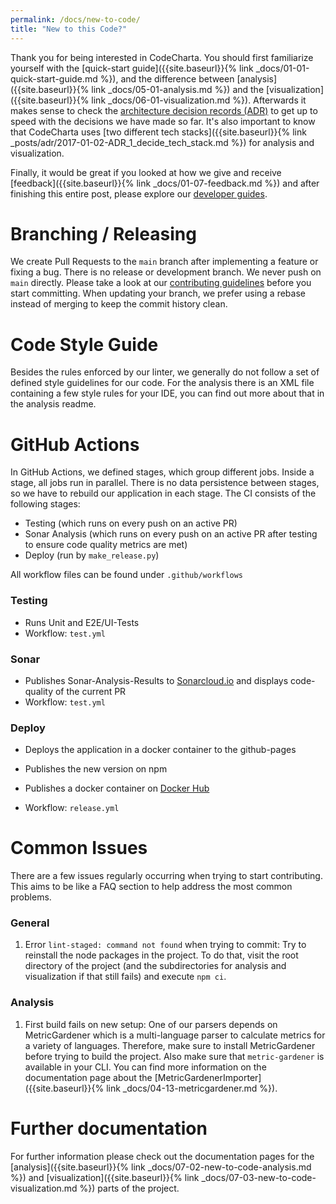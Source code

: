 ```yaml
---
permalink: /docs/new-to-code/
title: "New to this Code?"
---
```


Thank you for being interested in CodeCharta. You should first familiarize yourself with the [quick-start guide]({{site.baseurl}}{% link _docs/01-01-quick-start-guide.md %}), and the difference between [analysis]({{site.baseurl}}{% link _docs/05-01-analysis.md %}) and the [visualization]({{site.baseurl}}{% link _docs/06-01-visualization.md %}). Afterwards it makes sense to check the [architecture decision records (ADR)]({{site.baseurl}}/categories/#adr) to get up to speed with the decisions we have made so far. It's also important to know that CodeCharta uses [two different tech stacks]({{site.baseurl}}{% link _posts/adr/2017-01-02-ADR_1_decide_tech_stack.md %}) for analysis and visualization.

Finally, it would be great if you looked at how we give and receive [feedback]({{site.baseurl}}{% link _docs/01-07-feedback.md %}) and after finishing this entire post, please explore our [developer guides]({{site.baseurl}}/categories/#dev-guide).

# Branching / Releasing

We create Pull Requests to the `main` branch after implementing a feature or fixing a bug. There is no release or development branch. We never push on `main` directly. Please take a look at our [contributing guidelines](https://github.com/MaibornWolff/codecharta/blob/main/CONTRIBUTING.md) before you start committing.
When updating your branch, we prefer using a rebase instead of merging to keep the commit history clean.

# Code Style Guide

Besides the rules enforced by our linter, we generally do not follow a set of defined style guidelines for our code.
For the analysis there is an XML file containing a few style rules for your IDE, you can find out more about that in the analysis readme.

# GitHub Actions

In GitHub Actions, we defined stages, which group different jobs. Inside a stage, all jobs run in parallel. There is no data persistence between stages, so we have to rebuild our application in each stage. The CI consists of the following stages:

-   Testing (which runs on every push on an active PR)
-   Sonar Analysis (which runs on every push on an active PR after testing to ensure code quality metrics are met)
-   Deploy (run by `make_release.py`)

All workflow files can be found under `.github/workflows`

### Testing

-   Runs Unit and E2E/UI-Tests
-   Workflow: `test.yml`

### Sonar

-   Publishes Sonar-Analysis-Results to [Sonarcloud.io](https://sonarcloud.io) and displays code-quality of the current PR
-   Workflow: `test.yml`

### Deploy

-   Deploys the application in a docker container to the github-pages
-   Publishes the new version on npm
-   Publishes a docker container on [Docker Hub](https://hub.docker.com/r/codecharta/codecharta-visualization)

-   Workflow: `release.yml`

# Common Issues

There are a few issues regularly occurring when trying to start contributing. This aims to be like a FAQ section to help address the most common problems.

### General

1. Error `lint-staged: command not found` when trying to commit: Try to reinstall the node packages in the project. To do that, visit the root directory of the project (and the subdirectories for analysis and visualization if that still fails) and execute `npm ci`.

### Analysis

1. First build fails on new setup: One of our parsers depends on MetricGardener which is a multi-language parser to calculate metrics for a variety of languages. Therefore, make sure to install MetricGardener before trying to build the project. Also make sure that `metric-gardener` is available in your CLI. You can find more information on the documentation page about the [MetricGardenerImporter]({{site.baseurl}}{% link _docs/04-13-metricgardener.md %}).

# Further documentation

For further information please check out the documentation pages for the [analysis]({{site.baseurl}}{% link _docs/07-02-new-to-code-analysis.md %}) and [visualization]({{site.baseurl}}{% link _docs/07-03-new-to-code-visualization.md %}) parts of the project.
